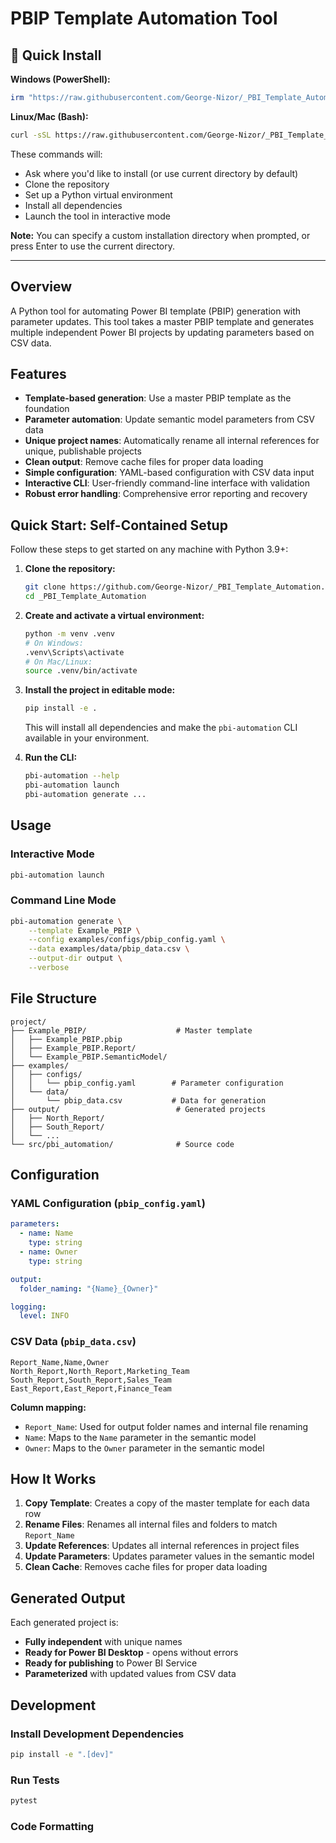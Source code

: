 # PBIP Template Automation Tool

## 🚀 Quick Install

**Windows (PowerShell):**
```powershell
irm "https://raw.githubusercontent.com/George-Nizor/_PBI_Template_Automation/main/install.ps1" | iex
```

**Linux/Mac (Bash):**
```bash
curl -sSL https://raw.githubusercontent.com/George-Nizor/_PBI_Template_Automation/main/install.sh | bash
```

These commands will:
- Ask where you'd like to install (or use current directory by default)
- Clone the repository
- Set up a Python virtual environment
- Install all dependencies
- Launch the tool in interactive mode

**Note:** You can specify a custom installation directory when prompted, or press Enter to use the current directory.

---

## Overview

A Python tool for automating Power BI template (PBIP) generation with parameter updates. This tool takes a master PBIP template and generates multiple independent Power BI projects by updating parameters based on CSV data.

## Features

- **Template-based generation**: Use a master PBIP template as the foundation
- **Parameter automation**: Update semantic model parameters from CSV data
- **Unique project names**: Automatically rename all internal references for unique, publishable projects
- **Clean output**: Remove cache files for proper data loading
- **Simple configuration**: YAML-based configuration with CSV data input
- **Interactive CLI**: User-friendly command-line interface with validation
- **Robust error handling**: Comprehensive error reporting and recovery

## Quick Start: Self-Contained Setup

Follow these steps to get started on any machine with Python 3.9+:

1. **Clone the repository:**
   ```sh
   git clone https://github.com/George-Nizor/_PBI_Template_Automation.git
   cd _PBI_Template_Automation
   ```

2. **Create and activate a virtual environment:**
   ```sh
   python -m venv .venv
   # On Windows:
   .venv\Scripts\activate
   # On Mac/Linux:
   source .venv/bin/activate
   ```

3. **Install the project in editable mode:**
   ```sh
   pip install -e .
   ```
   This will install all dependencies and make the `pbi-automation` CLI available in your environment.

4. **Run the CLI:**
   ```sh
   pbi-automation --help
   pbi-automation launch
   pbi-automation generate ...
   ```

## Usage

### Interactive Mode
```bash
pbi-automation launch
```

### Command Line Mode
```bash
pbi-automation generate \
    --template Example_PBIP \
    --config examples/configs/pbip_config.yaml \
    --data examples/data/pbip_data.csv \
    --output-dir output \
    --verbose
```

## File Structure

```
project/
├── Example_PBIP/                    # Master template
│   ├── Example_PBIP.pbip
│   ├── Example_PBIP.Report/
│   └── Example_PBIP.SemanticModel/
├── examples/
│   ├── configs/
│   │   └── pbip_config.yaml        # Parameter configuration
│   └── data/
│       └── pbip_data.csv           # Data for generation
├── output/                          # Generated projects
│   ├── North_Report/
│   ├── South_Report/
│   └── ...
└── src/pbi_automation/              # Source code
```

## Configuration

### YAML Configuration (`pbip_config.yaml`)

```yaml
parameters:
  - name: Name
    type: string
  - name: Owner
    type: string

output:
  folder_naming: "{Name}_{Owner}"

logging:
  level: INFO
```

### CSV Data (`pbip_data.csv`)

```csv
Report_Name,Name,Owner
North_Report,North_Report,Marketing_Team
South_Report,South_Report,Sales_Team
East_Report,East_Report,Finance_Team
```

**Column mapping:**
- `Report_Name`: Used for output folder names and internal file renaming
- `Name`: Maps to the `Name` parameter in the semantic model
- `Owner`: Maps to the `Owner` parameter in the semantic model

## How It Works

1. **Copy Template**: Creates a copy of the master template for each data row
2. **Rename Files**: Renames all internal files and folders to match `Report_Name`
3. **Update References**: Updates all internal references in project files
4. **Update Parameters**: Updates parameter values in the semantic model
5. **Clean Cache**: Removes cache files for proper data loading

## Generated Output

Each generated project is:
- **Fully independent** with unique names
- **Ready for Power BI Desktop** - opens without errors
- **Ready for publishing** to Power BI Service
- **Parameterized** with updated values from CSV data

## Development

### Install Development Dependencies

```bash
pip install -e ".[dev]"
```

### Run Tests

```bash
pytest
```

### Code Formatting

```